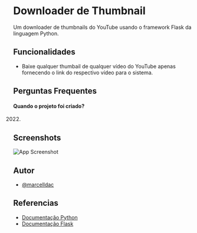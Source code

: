 # Downloader de Thumbnail

Um downloader de thumbnails do YouTube usando o framework Flask da linguagem Python.

## Funcionalidades

- Baixe qualquer thumbail de qualquer vídeo do YouTube apenas fornecendo o link do respectivo vídeo para o sistema.

## Perguntas Frequentes

#### Quando o projeto foi criado?

2022.

## Screenshots

![App Screenshot](https://user-images.githubusercontent.com/83461178/210815210-098ca869-d1ea-401d-a22c-e96234ee70c9.png)

## Autor

- [@marcelldac](https://github.com/marcelldac)

## Referencias

 - [Documentação Python](https://wiki.python.org/moin/BeginnersGuide)
 - [Documentação Flask](https://flask.palletsprojects.com/en/2.2.x/)
